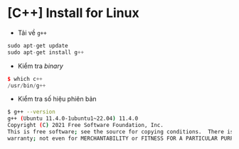 # \[C++\] Install for Linux

- Tải về `g++`

```cpp
sudo apt-get update
sudo apt-get install g++
```

- Kiểm tra _binary_

```cpp
$ which c++
/usr/bin/g++
```

- Kiểm tra số hiệu phiên bản

```bash
$ g++ --version
g++ (Ubuntu 11.4.0-1ubuntu1~22.04) 11.4.0
Copyright (C) 2021 Free Software Foundation, Inc.
This is free software; see the source for copying conditions.  There is NO
warranty; not even for MERCHANTABILITY or FITNESS FOR A PARTICULAR PURPOSE.
```